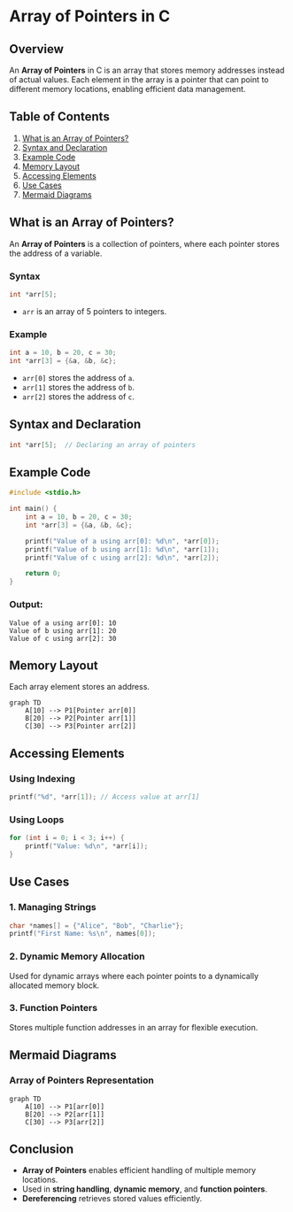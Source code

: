# Array of Pointers in C

## Overview
An **Array of Pointers** in C is an array that stores memory addresses instead of actual values. Each element in the array is a pointer that can point to different memory locations, enabling efficient data management.

## Table of Contents
1. [What is an Array of Pointers?](#what-is-an-array-of-pointers)
2. [Syntax and Declaration](#syntax-and-declaration)
3. [Example Code](#example-code)
4. [Memory Layout](#memory-layout)
5. [Accessing Elements](#accessing-elements)
6. [Use Cases](#use-cases)
7. [Mermaid Diagrams](#mermaid-diagrams)

## What is an Array of Pointers?
An **Array of Pointers** is a collection of pointers, where each pointer stores the address of a variable.

### Syntax
```c
int *arr[5];
```
- `arr` is an array of 5 pointers to integers.

### Example
```c
int a = 10, b = 20, c = 30;
int *arr[3] = {&a, &b, &c};
```
- `arr[0]` stores the address of `a`.
- `arr[1]` stores the address of `b`.
- `arr[2]` stores the address of `c`.

## Syntax and Declaration
```c
int *arr[5];  // Declaring an array of pointers
```

## Example Code
```c
#include <stdio.h>

int main() {
    int a = 10, b = 20, c = 30;
    int *arr[3] = {&a, &b, &c};

    printf("Value of a using arr[0]: %d\n", *arr[0]);
    printf("Value of b using arr[1]: %d\n", *arr[1]);
    printf("Value of c using arr[2]: %d\n", *arr[2]);

    return 0;
}
```
### Output:
```
Value of a using arr[0]: 10
Value of b using arr[1]: 20
Value of c using arr[2]: 30
```

## Memory Layout
Each array element stores an address.

```mermaid
graph TD
    A[10] --> P1[Pointer arr[0]]
    B[20] --> P2[Pointer arr[1]]
    C[30] --> P3[Pointer arr[2]]
```

## Accessing Elements
### Using Indexing
```c
printf("%d", *arr[1]); // Access value at arr[1]
```

### Using Loops
```c
for (int i = 0; i < 3; i++) {
    printf("Value: %d\n", *arr[i]);
}
```

## Use Cases
### 1. Managing Strings
```c
char *names[] = {"Alice", "Bob", "Charlie"};
printf("First Name: %s\n", names[0]);
```

### 2. Dynamic Memory Allocation
Used for dynamic arrays where each pointer points to a dynamically allocated memory block.

### 3. Function Pointers
Stores multiple function addresses in an array for flexible execution.

## Mermaid Diagrams

### Array of Pointers Representation
```mermaid
graph TD
    A[10] --> P1[arr[0]]
    B[20] --> P2[arr[1]]
    C[30] --> P3[arr[2]]
```

## Conclusion
- **Array of Pointers** enables efficient handling of multiple memory locations.
- Used in **string handling**, **dynamic memory**, and **function pointers**.
- **Dereferencing** retrieves stored values efficiently.
